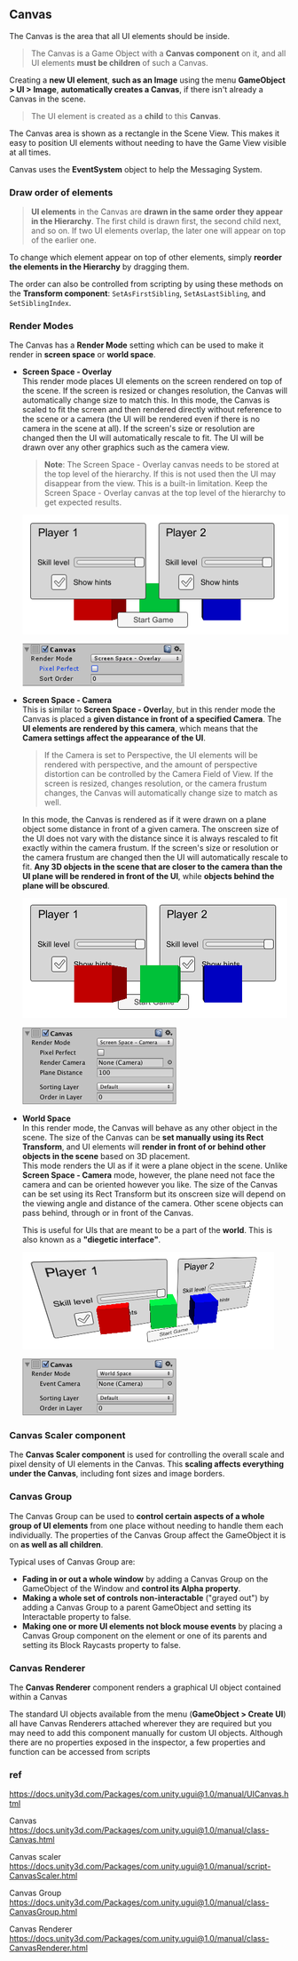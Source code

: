 ## Canvas
The Canvas is the area that all UI elements should be inside. 

> The Canvas is a Game Object with a **Canvas component** on it, and all UI elements **must be children** of such a Canvas.

Creating a **new UI element**, **such as an Image** using the menu **GameObject > UI > Image**, **automatically creates a Canvas**, if there isn't already a Canvas in the scene. 

> The UI element is created as a **child** to this **Canvas**.

The Canvas area is shown as a rectangle in the Scene View. This makes it easy to position UI elements without needing to have the Game View visible at all times.

Canvas uses the **EventSystem** object to help the Messaging System.


### Draw order of elements

> **UI elements** in the Canvas are **drawn in the same order they appear in the Hierarchy**. The first child is drawn first, the second child next, and so on.
> If two UI elements overlap, the later one will appear on top of the earlier one.

To change which element appear on top of other elements, simply **reorder the elements in the Hierarchy** by dragging them. 

The order can also be controlled from scripting by using these methods on the **Transform component**: `SetAsFirstSibling`, `SetAsLastSibling`, and `SetSiblingIndex`.


### Render Modes
The Canvas has a **Render Mode** setting which can be used to make it render in **screen space** or **world space**.

- **Screen Space - Overlay** \
  This render mode places UI elements on the screen rendered on top of the scene. If the screen is resized or changes resolution, the Canvas will automatically change size to match this.
  In this mode, the Canvas is scaled to fit the screen and then rendered directly without reference to the scene or a camera (the UI will be rendered even if there is no camera in the scene at all). If the screen's size or resolution are changed then the UI will automatically rescale to fit. The UI will be drawn over any other graphics such as the camera view.
  > **Note**: The Screen Space - Overlay canvas needs to be stored at the top level of the hierarchy. If this is not used then the UI may disappear from the view. This is a built-in limitation. Keep the Screen Space - Overlay canvas at the top level of the hierarchy to get expected results.


  ![](./img/CanvasOverlay.png)

  ![](./img/UI_CanvasInspector.png)

- **Screen Space - Camera** \
This is similar to **Screen Space - Overl**ay, but in this render mode the Canvas is placed a **given distance in front of a specified Camera**.
The **UI elements are rendered by this camera**, which means that the **Camera settings affect the appearance of the UI**.
  > If the Camera is set to Perspective, the UI elements will be rendered with perspective, and the amount of perspective distortion can be controlled by the Camera Field of View.
  > If the screen is resized, changes resolution, or the camera frustum changes, the Canvas will automatically change size to match as well.
  
  In this mode, the Canvas is rendered as if it were drawn on a plane object some distance in front of a given camera. The onscreen size of the UI does not vary with the distance since it is always rescaled to fit exactly within the camera frustum. If the screen's size or resolution or the camera frustum are changed then the UI will automatically rescale to fit. **Any 3D objects in the scene that are closer to the camera than the UI plane will be rendered in front of the UI**, while **objects behind the plane will be obscured**.

  ![](./img/CanvasCamera.png)

  ![](./img/UI_CanvasScreenSpaceCameraInspector.png)

  
- **World Space** \
  In this render mode, the Canvas will behave as any other object in the scene. The size of the Canvas can be **set manually using its Rect Transform**, and UI elements will **render in front of or behind other objects in the scene** based on 3D placement. \
  This mode renders the UI as if it were a plane object in the scene. Unlike **Screen Space - Camera** mode, however, the plane need not face the camera and can be oriented however you like. The size of the Canvas can be set using its Rect Transform but its onscreen size will depend on the viewing angle and distance of the camera. Other scene objects can pass behind, through or in front of the Canvas.
  
  This is useful for UIs that are meant to be a part of the **world**. This is also known as a **"diegetic interface"**.

  ![](./img/CanvasWorldSpace.png)

  ![](./img/UI_CanvasWorldSpaceInspector.png)


### Canvas Scaler component
The **Canvas Scaler component** is used for controlling the overall scale and pixel density of UI elements in the Canvas. This **scaling affects everything under the Canvas**, including font sizes and image borders.


### Canvas Group
The Canvas Group can be used to **control certain aspects of a whole group of UI elements** from one place without needing to handle them each individually. The properties of the Canvas Group affect the GameObject it is on **as well as all children**.

Typical uses of Canvas Group are:

-   **Fading in or out a whole window** by adding a Canvas Group on the GameObject of the Window and **control its Alpha property**.
-   **Making a whole set of controls non-interactable** ("grayed out") by adding a Canvas Group to a parent GameObject and setting its Interactable property to false.
-   **Making one or more UI elements not block mouse events** by placing a Canvas Group component on the element or one of its parents and setting its Block Raycasts property to false.

### Canvas Renderer

The **Canvas Renderer** component renders a graphical UI object contained within a Canvas

The standard UI objects available from the menu (**GameObject > Create UI**) all have Canvas Renderers attached wherever they are required but you may need to add this component manually for custom UI objects. Although there are no properties exposed in the inspector, a few properties and function can be accessed from scripts

### ref 

https://docs.unity3d.com/Packages/com.unity.ugui@1.0/manual/UICanvas.html

Canvas \
https://docs.unity3d.com/Packages/com.unity.ugui@1.0/manual/class-Canvas.html

Canvas scaler \
https://docs.unity3d.com/Packages/com.unity.ugui@1.0/manual/script-CanvasScaler.html

Canvas Group \
https://docs.unity3d.com/Packages/com.unity.ugui@1.0/manual/class-CanvasGroup.html

Canvas Renderer \
https://docs.unity3d.com/Packages/com.unity.ugui@1.0/manual/class-CanvasRenderer.html

